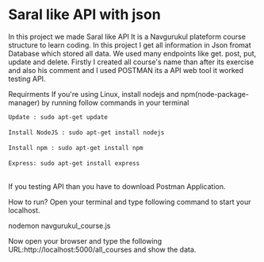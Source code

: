 # Saral like API with json
In this project we made Saral like API It is a Navgurukul plateform course structure to learn coding.
In this project I get all information in Json fromat Database which stored all data.
We used many endpoints like get. post, put, update and delete. Firstly I created all course's name than
after its exercise and also his comment and I used POSTMAN its a API web tool it worked testing API.


Requirments
If you're using Linux, install nodejs and npm(node-package-manager) by running follow commands in your terminal

`Update : sudo apt-get update` <br><br>
`Install NodeJS : sudo apt-get install nodejs` <br><br>
`Install npm : sudo apt-get install npm` <br><br>
`Express: sudo apt-get install express` <br><br>


If you testing API than you have to download Postman Application.<br>

How to run?
Open your terminal and type following command to start your localhost.

nodemon navgurukul_course.js<br>

Now open your browser and type the following URL:http://localhost:5000/all_courses and show the data.
